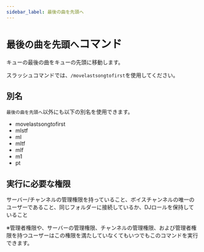 ```yaml
---
sidebar_label: 最後の曲を先頭へ
---
```

# `最後の曲を先頭へ`コマンド
キューの最後の曲をキューの先頭に移動します。

スラッシュコマンドでは、`/movelastsongtofirst`を使用してください。

## 別名
`最後の曲を先頭へ`以外にも以下の別名を使用できます。

- movelastsongtofirst
- mlstf
- ml
- mltf
- mlf
- m1
- pt




## 実行に必要な権限
サーバー/チャンネルの管理権限を持っていること、ボイスチャンネルの唯一のユーザーであること、同じフォルダーに接続しているか、DJロールを保持していること

※管理者権限や、サーバーの管理権限、チャンネルの管理権限、および管理者権限を持つユーザーはこの権限を満たしていなくてもいつでもこのコマンドを実行できます。
  
